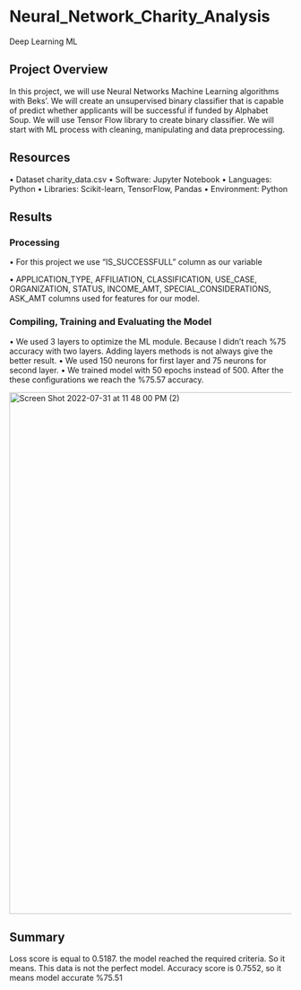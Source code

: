 # Neural_Network_Charity_Analysis

Deep Learning ML

## Project Overview
In this project, we will use Neural Networks Machine Learning algorithms with Beks’. We will create an unsupervised binary classifier that is capable of predict whether applicants will be successful if funded by Alphabet Soup. We will use Tensor Flow library to create  binary classifier.
We will start with ML process with cleaning, manipulating and data preprocessing.

## Resources
•	Dataset charity_data.csv
•	Software: Jupyter Notebook
•	Languages: Python
•	Libraries: Scikit-learn, TensorFlow, Pandas
•	Environment: Python

## Results

### Processing
•	For this project we use  “IS_SUCCESSFULL” column as our variable

•	APPLICATION_TYPE, AFFILIATION, CLASSIFICATION, USE_CASE, ORGANIZATION, STATUS, INCOME_AMT, SPECIAL_CONSIDERATIONS, ASK_AMT columns used for features for our model.

### Compiling, Training and Evaluating the Model
•	We used 3 layers to optimize the ML module. Because I didn’t reach %75 accuracy with two layers. Adding layers methods is not always give the better result.
•	We used 150 neurons for first layer and 75 neurons for second layer.
•	We trained model with 50 epochs instead of 500.
After the these configurations we reach the %75.57 accuracy.

<img width="930" alt="Screen Shot 2022-07-31 at 11 48 00 PM (2)" src="https://user-images.githubusercontent.com/77603561/182083735-af2ef006-ce1b-43ea-9429-6dfcdb13e049.png">

 
## Summary

Loss score is equal to 0.5187. the model reached the required criteria. So it means. This data is not the perfect model. 
Accuracy score is 0.7552, so it means model accurate %75.51

